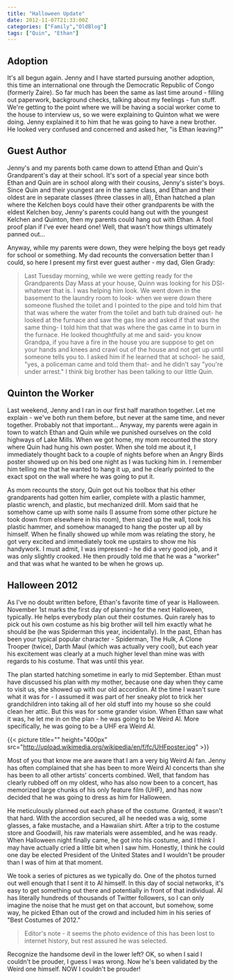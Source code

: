 ```yaml
---
title: "Halloween Update"
date: 2012-11-07T21:33:00Z
categories: ["Family","OldBlog"]
tags: ["Quin", "Ethan"]
---
```


## Adoption

It's all begun again. Jenny and I have started pursuing another adoption, this time an international one through the Democratic Republic of Congo (formerly Zaire). So far much has been the same as last time around - filling out paperwork, background checks, talking about my feelings - fun stuff. We're getting to the point where we will be having a social worker come to the house to interview us, so we were explaining to Quinton what we were doing. Jenny explained it to him that he was going to have a new brother. He looked very confused and concerned and asked her, "is Ethan leaving?"

## Guest Author

Jenny's and my parents both came down to attend Ethan and Quin's Grandparent's day at their school. It's sort of a special year since both Ethan and Quin are in school along with their cousins, Jenny's sister's boys. Since Quin and their youngest are in the same class, and Ethan and their oldest are in separate classes (three classes in all), Ethan hatched a plan where the Kelchen boys could have their other grandparents be with the eldest Kelchen boy, Jenny's parents could hang out with the youngest Kelchen and Quinton, then my parents could hang out with Ethan. A fool proof plan if I've ever heard one! Well, that wasn't how things ultimately panned out...

Anyway, while my parents were down, they were helping the boys get ready for school or something. My dad recounts the conversation better than I could, so here I present my first ever guest auther - my dad, Glen Grady:

> Last Tuesday morning, while we were getting ready for the Grandparents Day Mass at your house, Quinn was looking for his DSI- whatever that is. I was helping him look. We went down in the basement to the laundry room to look- when we were down there someone flushed the toilet and I pointed to the pipe and told him that that was where the water from the toilet and bath tub drained out- he looked at the furnace and saw the gas line and asked if that was the same thing- I told him that that was where the gas came in to burn in the furnace. He looked thoughtfully at me and said- you know Grandpa, if you have a fire in the house you are suppose to get on your hands and knees and crawl out of the house and not get up until someone tells you to. I asked him if he learned that at school- he said, "yes, a policeman came and told them that- and he didn't say "you're under arrest." I think big brother has been talking to our little Quin.

## Quinton the Worker

Last weekend, Jenny and I ran in our first half marathon together. Let me explain - we've both run them before, but never at the same time, and never together. Probably not that important... Anyway, my parents were again in town to watch Ethan and Quin while we punished ourselves on the cold highways of Lake Mills. When we got home, my mom recounted the story where Quin had hung his own poster. When she told me about it, I immediately thought back to a couple of nights before when an Angry Birds poster showed up on his bed one night as I was tucking him in. I remember him telling me that he wanted to hang it up, and he clearly pointed to the exact spot on the wall where he was going to put it.

As mom recounts the story, Quin got out his toolbox that his other grandparents had gotten him earlier, complete with a plastic hammer, plastic wrench, and plastic, but mechanized drill. Mom said that he somehow came up with some nails (I assume from some other picture he took down from elsewhere in his room), then sized up the wall, took his plastic hammer, and somehow managed to hang the poster up all by himself. When he finally showed up while mom was relating the story, he got very excited and immediately took me upstairs to show me his handywork. I must admit, I was impressed - he did a very good job, and it was only slightly crooked. He then proudly told me that he was a "worker" and that was what he wanted to be when he grows up.

## Halloween 2012

As I've no doubt written before, Ethan's favorite time of year is Halloween. November 1st marks the first day of planning for the next Halloween, typically. He helps everybody plan out their costumes. Quin rarely has to pick out his own costume as his big brother will tell him exactly what he should be (he was Spiderman this year, incidentally). In the past, Ethan has been your typical popular character - Spiderman, The Hulk, A Clone Trooper (twice), Darth Maul (which was actually very cool), but each year his excitement was clearly at a much higher level than mine was with regards to his costume. That was until this year.

The plan started hatching sometime in early to mid September. Ethan must have discussed his plan with my mother, because one day when they came to visit us, she showed up with our old&nbsp;accordion. At the time I wasn't sure what it was for - I assumed it was part of her sneaky plot to trick her grandchildren into taking all of her old stuff into my house so she could clean her attic. But this was for some grander vision. When Ethan saw what it was, he let me in on the plan - he was going to be Weird Al. More specifically, he was going to be a UHF era Weird Al.

{{< picture title="" height="400px" src="http://upload.wikimedia.org/wikipedia/en/f/fc/UHFposter.jpg" >}}

Most of you that know me are aware that I am a very big Weird Al fan. Jenny has often complained that she has been to more Weird Al concerts than she has been to all other artists' concerts combined. Well, that fandom has clearly rubbed off on my oldest, who has also now been to a concert, has memorized large chunks of his only feature film (UHF), and has now decided that he was going to dress as him for Halloween.

He meticulously planned out each phase of the costume. Granted, it wasn't that hard. With the accordion secured, all he needed was a wig, some glasses, a fake mustache, and a Hawaiian shirt. After a trip to the costume store and Goodwill, his raw materials were assembled, and he was ready. When Halloween night finally came, he got into his costume, and I think I may have actually cried a little bit when I saw him. Honestly, I think he could one day be elected President of the United States and I wouldn't be prouder than I was of him at that moment.

We took a series of pictures as we typically do. One of the photos turned out well enough that I sent it to Al himself. In this day of social networks, it's easy to get something out there and potentially in front of that individual. Al has literally hundreds of thousands of Twitter followers, so I can only imagine the noise that he must get on that account, but somehow, some way, he picked Ethan out of the crowd and included him in his series of "Best Costumes of 2012."

> Editor's note - it seems the photo evidence of this has been lost to internet history, but rest assured he was selected.

Recognize the handsome devil in the lower left? OK, so when I said I couldn't be prouder, I guess I was wrong. Now he's been validated by the Weird one himself. NOW I couldn't be prouder!
